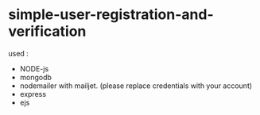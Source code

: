 # simple-user-registration-and-verification

used :

* NODE-js 
* mongodb
* nodemailer with mailjet. (please replace credentials with your account)
* express
* ejs
